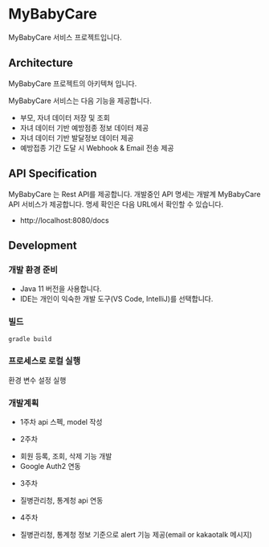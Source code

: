 # MyBabyCare
MyBabyCare 서비스 프로젝트입니다.

## Architecture
MyBabyCare 프로젝트의 아키텍쳐 입니다.

MyBabyCare 서비스는 다음 기능을 제공합니다.
* 부모, 자녀 데이터 저장 및 조회
* 자녀 데이터 기반 예방점종 정보 데이터 제공
* 자녀 데이터 기반 발달정보 데이터 제공
* 예방접종 기간 도달 시 Webhook & Email 전송 제공

## API Specification
MyBabyCare 는 Rest API를 제공합니다. 
개발중인 API 명세는 개발계 MyBabyCare API 서비스가 제공합니다. 명세 확인은 다음 URL에서 확인할 수 있습니다.
* http://localhost:8080/docs

## Development

### 개발 환경 준비
* Java 11 버전을 사용합니다.
* IDE는 개인이 익숙한 개발 도구(VS Code, IntelliJ)를 선택합니다.

### 빌드
```bash
gradle build
```

### 프로세스로 로컬 실행
환경 변수 설정
실행


### 개발계획
* 1주차
api 스펙, model 작성

* 2주차
- 회원 등록, 조회, 삭제 기능 개발
- Google Auth2 연동

* 3주차
- 질병관리청, 통계청 api 연동

* 4주차
- 질병관리청, 통계청 정보 기준으로 alert 기능 제공(email or kakaotalk 메시지)
